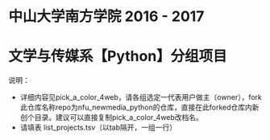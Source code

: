 # 中山大学南方学院 2016 - 2017 
# 文学与传媒系【Python】分组项目

说明：
* 详细内容见pick_a_color_4web，请各组选定一代表用户做主（owner），fork此仓库名称repo为nfu_newmedia_python的仓库，直接在此forked仓库内新创个目录。建议可以直接复制pick_a_color_4web改档名。
* 请填表 list_projects.tsv（以tab隔开，一组一行）
 